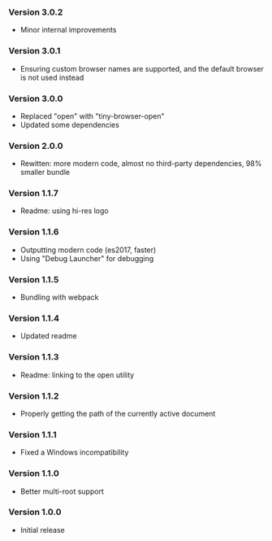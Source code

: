 ### Version 3.0.2
- Minor internal improvements

### Version 3.0.1
- Ensuring custom browser names are supported, and the default browser is not used instead

### Version 3.0.0
- Replaced "open" with "tiny-browser-open"
- Updated some dependencies

### Version 2.0.0
- Rewitten: more modern code, almost no third-party dependencies, 98% smaller bundle

### Version 1.1.7
- Readme: using hi-res logo

### Version 1.1.6
- Outputting modern code (es2017, faster)
- Using "Debug Launcher" for debugging

### Version 1.1.5
- Bundling with webpack

### Version 1.1.4
- Updated readme

### Version 1.1.3
- Readme: linking to the open utility

### Version 1.1.2
- Properly getting the path of the currently active document

### Version 1.1.1
- Fixed a Windows incompatibility

### Version 1.1.0
- Better multi-root support

### Version 1.0.0
- Initial release
